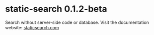 # static-search 0.1.2-beta

Search without server-side code or database.
Visit the documentation website: [staticsearch.com](https://staticsearch.com)
